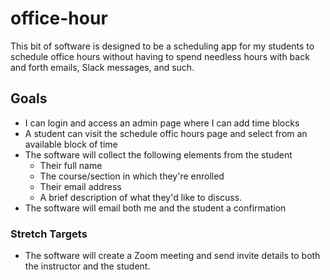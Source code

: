 # office-hour

This bit of software is designed to be a scheduling app for my students to schedule office hours without having to spend needless hours with back and forth emails, Slack messages, and such.

## Goals

- I can login and access an admin page where I can add time blocks
- A student can visit the schedule offic hours page and select from an available block of time
- The software will collect the following elements from the student
  - Their full name
  - The course/section in which they're enrolled
  - Their email address
  - A brief description of what they'd like to discuss.
- The software will email both me and the student a confirmation

### Stretch Targets

- The software will create a Zoom meeting and send invite details to both the instructor and the student.


